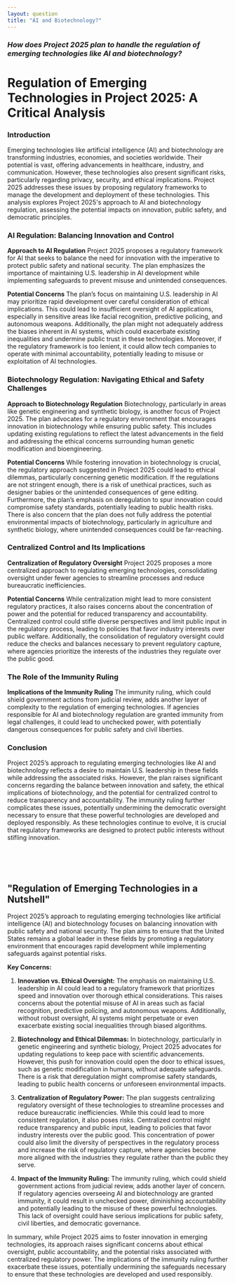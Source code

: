 ```yaml
---
layout: question
title: "AI and Biotechnology?"
---
```


### *How does Project 2025 plan to handle the regulation of emerging technologies like AI and biotechnology?*


# Regulation of Emerging Technologies in Project 2025: A Critical Analysis

### Introduction

Emerging technologies like artificial intelligence (AI) and biotechnology are transforming industries, economies, and societies worldwide. Their potential is vast, offering advancements in healthcare, industry, and communication. However, these technologies also present significant risks, particularly regarding privacy, security, and ethical implications. Project 2025 addresses these issues by proposing regulatory frameworks to manage the development and deployment of these technologies. This analysis explores Project 2025's approach to AI and biotechnology regulation, assessing the potential impacts on innovation, public safety, and democratic principles.

### AI Regulation: Balancing Innovation and Control

**Approach to AI Regulation**
Project 2025 proposes a regulatory framework for AI that seeks to balance the need for innovation with the imperative to protect public safety and national security. The plan emphasizes the importance of maintaining U.S. leadership in AI development while implementing safeguards to prevent misuse and unintended consequences.

**Potential Concerns**
The plan’s focus on maintaining U.S. leadership in AI may prioritize rapid development over careful consideration of ethical implications. This could lead to insufficient oversight of AI applications, especially in sensitive areas like facial recognition, predictive policing, and autonomous weapons. Additionally, the plan might not adequately address the biases inherent in AI systems, which could exacerbate existing inequalities and undermine public trust in these technologies. Moreover, if the regulatory framework is too lenient, it could allow tech companies to operate with minimal accountability, potentially leading to misuse or exploitation of AI technologies.

### Biotechnology Regulation: Navigating Ethical and Safety Challenges

**Approach to Biotechnology Regulation**
Biotechnology, particularly in areas like genetic engineering and synthetic biology, is another focus of Project 2025. The plan advocates for a regulatory environment that encourages innovation in biotechnology while ensuring public safety. This includes updating existing regulations to reflect the latest advancements in the field and addressing the ethical concerns surrounding human genetic modification and bioengineering.

**Potential Concerns**
While fostering innovation in biotechnology is crucial, the regulatory approach suggested in Project 2025 could lead to ethical dilemmas, particularly concerning genetic modification. If the regulations are not stringent enough, there is a risk of unethical practices, such as designer babies or the unintended consequences of gene editing. Furthermore, the plan’s emphasis on deregulation to spur innovation could compromise safety standards, potentially leading to public health risks. There is also concern that the plan does not fully address the potential environmental impacts of biotechnology, particularly in agriculture and synthetic biology, where unintended consequences could be far-reaching.

### Centralized Control and Its Implications

**Centralization of Regulatory Oversight**
Project 2025 proposes a more centralized approach to regulating emerging technologies, consolidating oversight under fewer agencies to streamline processes and reduce bureaucratic inefficiencies.

**Potential Concerns**
While centralization might lead to more consistent regulatory practices, it also raises concerns about the concentration of power and the potential for reduced transparency and accountability. Centralized control could stifle diverse perspectives and limit public input in the regulatory process, leading to policies that favor industry interests over public welfare. Additionally, the consolidation of regulatory oversight could reduce the checks and balances necessary to prevent regulatory capture, where agencies prioritize the interests of the industries they regulate over the public good.

### The Role of the Immunity Ruling

**Implications of the Immunity Ruling**
The immunity ruling, which could shield government actions from judicial review, adds another layer of complexity to the regulation of emerging technologies. If agencies responsible for AI and biotechnology regulation are granted immunity from legal challenges, it could lead to unchecked power, with potentially dangerous consequences for public safety and civil liberties.

### Conclusion

Project 2025’s approach to regulating emerging technologies like AI and biotechnology reflects a desire to maintain U.S. leadership in these fields while addressing the associated risks. However, the plan raises significant concerns regarding the balance between innovation and safety, the ethical implications of biotechnology, and the potential for centralized control to reduce transparency and accountability. The immunity ruling further complicates these issues, potentially undermining the democratic oversight necessary to ensure that these powerful technologies are developed and deployed responsibly. As these technologies continue to evolve, it is crucial that regulatory frameworks are designed to protect public interests without stifling innovation.

<br><br><br>

## <span id="nutshell">"Regulation of Emerging Technologies in a Nutshell"</span>

Project 2025’s approach to regulating emerging technologies like artificial intelligence (AI) and biotechnology focuses on balancing innovation with public safety and national security. The plan aims to ensure that the United States remains a global leader in these fields by promoting a regulatory environment that encourages rapid development while implementing safeguards against potential risks.

**Key Concerns:**
1. **Innovation vs. Ethical Oversight:** The emphasis on maintaining U.S. leadership in AI could lead to a regulatory framework that prioritizes speed and innovation over thorough ethical considerations. This raises concerns about the potential misuse of AI in areas such as facial recognition, predictive policing, and autonomous weapons. Additionally, without robust oversight, AI systems might perpetuate or even exacerbate existing social inequalities through biased algorithms.

2. **Biotechnology and Ethical Dilemmas:** In biotechnology, particularly in genetic engineering and synthetic biology, Project 2025 advocates for updating regulations to keep pace with scientific advancements. However, this push for innovation could open the door to ethical issues, such as genetic modification in humans, without adequate safeguards. There is a risk that deregulation might compromise safety standards, leading to public health concerns or unforeseen environmental impacts.

3. **Centralization of Regulatory Power:** The plan suggests centralizing regulatory oversight of these technologies to streamline processes and reduce bureaucratic inefficiencies. While this could lead to more consistent regulation, it also poses risks. Centralized control might reduce transparency and public input, leading to policies that favor industry interests over the public good. This concentration of power could also limit the diversity of perspectives in the regulatory process and increase the risk of regulatory capture, where agencies become more aligned with the industries they regulate rather than the public they serve.

4. **Impact of the Immunity Ruling:** The immunity ruling, which could shield government actions from judicial review, adds another layer of concern. If regulatory agencies overseeing AI and biotechnology are granted immunity, it could result in unchecked power, diminishing accountability and potentially leading to the misuse of these powerful technologies. This lack of oversight could have serious implications for public safety, civil liberties, and democratic governance.

In summary, while Project 2025 aims to foster innovation in emerging technologies, its approach raises significant concerns about ethical oversight, public accountability, and the potential risks associated with centralized regulatory power. The implications of the immunity ruling further exacerbate these issues, potentially undermining the safeguards necessary to ensure that these technologies are developed and used responsibly.
